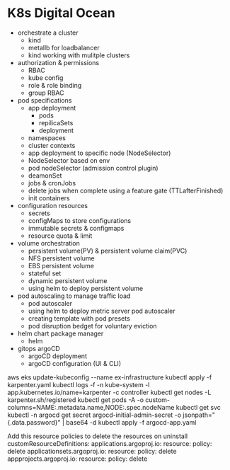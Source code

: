 # K8s Digital Ocean

* orchestrate a cluster
    - kind
    - metallb for loadbalancer
    - kind working with mulitple clusters
* authorization & permissions
    - RBAC
    - kube config
    - role & role binding
    - group RBAC
* pod specifications
    - app deployment
        + pods
        + repilicaSets
        + deployment
    - namespaces
    - cluster contexts
    - app deployment to specific node (NodeSelector)
    - NodeSelector based on env
    - pod nodeSelector (admission control plugin) 
    - deamonSet
    - jobs & cronJobs
    - delete jobs when complete using a feature gate (TTLafterFinished)
    - init containers
* configuration resources
    - secrets
    - configMaps to store configurations
    - immutable secrets & configmaps
    - resource quota & limit
* volume orchestration
    - persistent volume(PV) & persistent volume claim(PVC)
    - NFS persistent volume
    - EBS persistent volume
    - stateful set
    - dynamic persistent volume
    - using helm to deploy persistent volume
* pod autoscaling to manage traffic load
    - pod autoscaler
    - using helm to deploy metric server pod autoscaler
    - creating template with pod presets
    - pod disruption bedget for voluntary eviction
* helm chart package manager
    - helm
* gitops argoCD
    - argoCD deployment
    - argoCD configuration (UI & CLI)



aws eks update-kubeconfig --name ex-infrastructure
kubectl apply -f karpenter.yaml
kubectl logs -f -n kube-system -l app.kubernetes.io/name=karpenter -c controller
kubectl get nodes -L karpenter.sh/registered
kubectl get pods -A -o custom-columns=NAME:.metadata.name,NODE:.spec.nodeName
kubectl get svc
kubectl -n argocd get secret argocd-initial-admin-secret -o jsonpath="{.data.password}" | base64 -d
kubectl apply -f argocd-app.yaml 



Add this resource policies to delete the resources on uninstall
customResourceDefinitions:
  applications.argoproj.io:
    resource:
      policy: delete
  applicationsets.argoproj.io:
    resource:
      policy: delete
  appprojects.argoproj.io:
    resource:
      policy: delete
